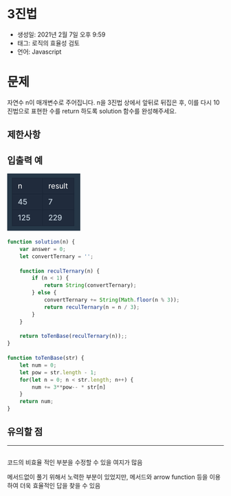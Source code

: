 # 3진법

- 생성일: 2021년 2월 7일 오후 9:59
- 태그: 로직의 효율성 검토
- 언어: Javascript

# 문제

자연수 n이 매개변수로 주어집니다. n을 3진법 상에서 앞뒤로 뒤집은 후, 이를 다시 10진법으로 표현한 수를 return 하도록 solution 함수를 완성해주세요.

## 제한사항

## 입출력 예

![src/_2021-02-07__10.00.06.png](./src/_2021-02-07__10.00.06.png)

```jsx
function solution(n) {
    var answer = 0;
    let convertTernary = '';
    
    function reculTernary(n) {
        if (n < 1) {
            return String(convertTernary);
        } else { 
            convertTernary += String(Math.floor(n % 3));
            return reculTernary(n = n / 3);        
        }
    }
    
    return toTenBase(reculTernary(n));;
}

function toTenBase(str) {
    let num = 0;
    let pow = str.length - 1;
    for(let n = 0; n < str.length; n++) {
        num += 3**pow-- * str[n]
    }
    return num;
}
```

## 유의할 점

---

```jsx

```

코드의 비효율 적인 부분을 수정할 수 있을 여지가 많음

메서드없이 풀기 위해서 노력한 부분이 있었지만, 메서드와 arrow function 등을 이용하여 더욱 효율적인 답을 찾을 수 있음